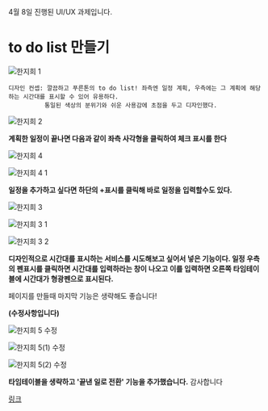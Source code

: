 4월 8일 진행된 UI/UX 과제입니다.

to do list 만들기
===============

![한지희 1](https://user-images.githubusercontent.com/103006061/167018632-8d4c4d73-a3d4-43df-b6eb-29f266bf01f3.jpg)

```
디자인 컨셉: 깔끔하고 푸른톤의 to do list! 좌측엔 일정 계획, 우측에는 그 계획에 해당하는 시간대를 표시할 수 있어 유용하다. 
          통일된 색상의 분위기와 쉬운 사용감에 초점을 두고 디자인했다. 
```





![한지희 2](https://user-images.githubusercontent.com/103006061/167019635-2e9fe334-b4dd-417c-a052-43e8033989ae.jpg)


**계획한 일정이 끝나면 다음과 같이 좌측 사각형을 클릭하여 체크 표시를 한다**





![한지희 4](https://user-images.githubusercontent.com/103006061/167019984-9d8eef1b-8916-4dc3-9848-2a6688986037.jpg)

![한지희 4 1](https://user-images.githubusercontent.com/103006061/167019999-38d1cd9c-0b78-4e67-8390-305b3d4968c3.jpg)


**일정을 추가하고 싶다면 하단의 +표시를 클릭해 바로 일정을 입력할수도 있다.**





![한지희 3](https://user-images.githubusercontent.com/103006061/167020097-5123706f-745e-4932-b7ae-d00dede6d381.jpg)

![한지희 3 1](https://user-images.githubusercontent.com/103006061/167020074-96090cfe-0e84-4285-b713-b477b8991b36.jpg)

![한지희 3 2](https://user-images.githubusercontent.com/103006061/167020094-649c4159-6a35-4a3b-9446-6dba8c79e0d0.jpg)



**디자인적으로 시간대를 표시하는 서비스를 시도해보고 싶어서 넣은 기능이다. 일정 우측의 펜표시를 클릭하면 시간대를 입력하라는 창이 나오고 이를 입력하면 오른쪽 타임테이블에 시간대가 형광펜으로 표시된다.**

 페이지를 만들때 마지막 기능은 생략해도 좋습니다!













**(수정사항입니다)**



![한지희 5 수정](https://user-images.githubusercontent.com/103006061/167026425-e0530973-37b5-4dbb-849d-c66be1821d2e.jpg)

![한지희 5(1) 수정](https://user-images.githubusercontent.com/103006061/167026453-da398ac1-0299-4742-8631-9e1e857c0591.jpg)

![한지희 5(2) 수정](https://user-images.githubusercontent.com/103006061/167026459-a0c17136-8d00-4a18-ba45-3795aa180cbb.jpg)


**타임테이블을 생략하고 '끝낸 일로 전환' 기능을 추가했습니다.**
감사합니다


[링크](https://www.figma.com/file/FhILkQDsWLQNw0xAdEsjPt/0408-%EC%8A%A4%ED%84%B0%EB%94%94-1-_-todo-list?node-id=0%3A1)
